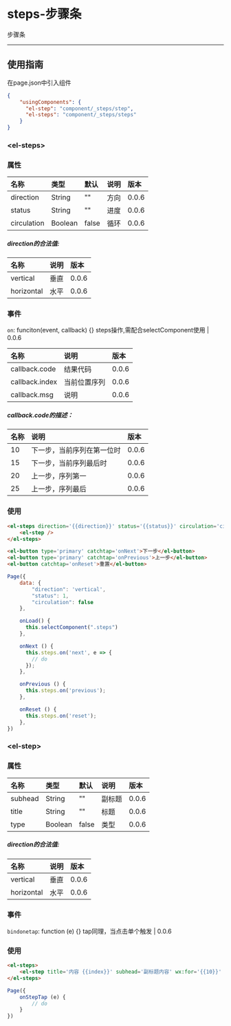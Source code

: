 # steps-步骤条

步骤条

---

## 使用指南

在page.json中引入组件

```json
{
    "usingComponents": {
      "el-step": "component/_steps/step",
      "el-steps": "component/_steps/steps"
    }
}
```

### &lt;el-steps&gt;

### 属性

| 名称 | 类型 | 默认 | 说明 | 版本 |
| :--- | :--- | :--- | :--- | :--- |
| direction | String | "" | 方向 | 0.0.6 |
| status | String | "" | 进度 | 0.0.6 |
| circulation | Boolean | false | 循环 | 0.0.6 |

##### direction的合法值:

| 名称 | 说明 | 版本 |
| :--- | :--- | :--- |
| vertical | 垂直 | 0.0.6 |
| horizontal | 水平 | 0.0.6 |

### 事件

`on`: funciton\(event, callback\) {} steps操作,需配合selectComponent使用 \| 0.0.6

| 名称 | 说明 | 版本 |
| :--- | :--- | :--- |
| callback.code | 结果代码 | 0.0.6 |
| callback.index | 当前位置序列 | 0.0.6 |
| callback.msg | 说明 | 0.0.6 |

##### callback.code的描述：

| 名称 | 说明 | 版本 |
| :--- | :--- | :--- |
| 10 | 下一步，当前序列在第一位时 | 0.0.6 |
| 15 | 下一步，当前序列最后时 | 0.0.6 |
| 20 | 上一步，序列第一 | 0.0.6 |
| 25 | 上一步，序列最后 | 0.0.6 |

### 使用

```html
<el-steps direction='{{direction}}' status='{{status}}' circulation='circulation' class='steps'>
    <el-step />
</el-steps>

<el-button type='primary' catchtap='onNext'>下一步</el-button>
<el-button type='primary' catchtap='onPrevious'>上一步</el-button>
<el-button catchtap='onReset'>重置</el-button>
```

```js
Page({
    data: {
        "direction": 'vertical',
        "status": 1,
        "circulation": false
    },

    onLoad() {
      this.selectComponent(".steps")
    },

    onNext () {
      this.steps.on('next', e => {
        // do
      });
    },

    onPrevious () {
      this.steps.on('previous');
    },

    onReset () {
      this.steps.on('reset');
    },
})
```

### &lt;el-step&gt;

### 属性

| 名称 | 类型 | 默认 | 说明 | 版本 |
| :--- | :--- | :--- | :--- | :--- |
| subhead | String | "" | 副标题 | 0.0.6 |
| title | String | "" | 标题 | 0.0.6 |
| type | Boolean | false | 类型 | 0.0.6 |

##### direction的合法值:

| 名称 | 说明 | 版本 |
| :--- | :--- | :--- |
| vertical | 垂直 | 0.0.6 |
| horizontal | 水平 | 0.0.6 |

### 事件

`bindonetap`: function \(e\) {} tap同理，当点击单个触发 \| 0.0.6

### 使用

```html
<el-steps>
    <el-step title='内容 {{index}}' subhead='副标题内容' wx:for='{{10}}' wx:key='{{index}}' bindonetap='onStepTap' />
</el-steps>
```

```js
Page({
    onStepTap (e) {
        // do
    }
})
```



